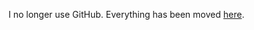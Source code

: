 I no longer use GitHub. Everything has been moved [here](https://git.aaronmanning.net/aaronmanning).
